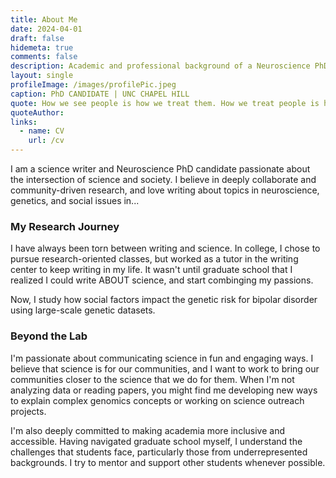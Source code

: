 ```yaml
---
title: About Me
date: 2024-04-01
draft: false
hidemeta: true
comments: false
description: Academic and professional background of a Neuroscience PhD Candidate
layout: single
profileImage: /images/profilePic.jpeg
caption: PhD CANDIDATE | UNC CHAPEL HILL
quote: How we see people is how we treat them. How we treat people is how they become.
quoteAuthor: 
links:
  - name: CV
    url: /cv
---
```



I am a science writer and Neuroscience PhD candidate passionate about the intersection of science and society. I believe in deeply collaborate and community-driven research, and love writing about topics in neuroscience, genetics, and social issues in...

### My Research Journey

I have always been torn between writing and science. In college, I chose to pursue research-oriented classes, but worked as a tutor in the writing center to keep writing in my life. It wasn't until graduate school that I realized I could write ABOUT science, and start combinging my passions. 

Now, I study how social factors impact the genetic risk for bipolar disorder using large-scale genetic datasets.


### Beyond the Lab

I'm passionate about communicating science in fun and engaging ways. I believe that science is for our communities, and I want to work to bring our communities closer to the science that we do for them. When I'm not analyzing data or reading papers, you might find me developing new ways to explain complex genomics concepts or working on science outreach projects.

I'm also deeply committed to making academia more inclusive and accessible. Having navigated graduate school myself, I understand the challenges that students face, particularly those from underrepresented backgrounds. I try to mentor and support other students whenever possible.
